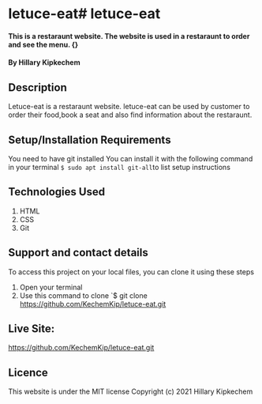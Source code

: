 # letuce-eat# letuce-eat
#### This is a restaraunt website. The website is used in a restaraunt to order and see the menu. {}
#### By **Hillary Kipkechem**
## Description
Letuce-eat is a restaraunt website. letuce-eat can be used by customer to order their food,book a seat and also find information about the restaraunt.
## Setup/Installation Requirements
You need to have git installed
You can install it with the following command in your terminal
`$ sudo apt install git-all`to list setup instructions
## Technologies Used
1. HTML
2. CSS
3. Git
## Support and contact details
To access this project on your local files, you can clone it using these steps
1. Open your terminal
2. Use this command to clone `$ git clone
https://github.com/KechemKip/letuce-eat.git
## Live Site:
https://github.com/KechemKip/letuce-eat.git
## Licence
This website is under the MIT license
Copyright (c) 2021 Hillary Kipkechem
  
